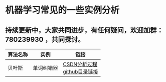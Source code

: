 # 机器学习常见的一些实例分析
## 持续更新中，大家共同进步，有任何疑问，欢迎加群：780239930 ，共同探讨。
|算法名称|实例|链接|
|------|-------|--------|
| 贝叶斯|单词纠错器|[CSDN分析过程](https://blog.csdn.net/iamdingruihaha/article/details/80627786)<br>[github目录链接](https://github.com/385841539/MachineLearing/tree/master/%E5%8D%95%E8%AF%8D%E7%BA%A0%E9%94%99)|
